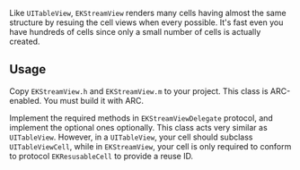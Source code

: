 Like `UITableView`, `EKStreamView` renders many cells having almost the same structure by resuing the cell views when every possible. It's fast even you have hundreds of cells since only a small number of cells is actually created.

## Usage ##

Copy `EKStreamView.h` and `EKStreamView.m` to your project. This class is ARC-enabled. You must build it with ARC.

Implement the required methods in `EKStreamViewDelegate` protocol, and implement the optional ones optionally. This class acts very similar as `UITableView`. However, in a `UITableView`, your cell should subclass `UITableViewCell`, while in `EKStreamView`, your cell is only required to conform to protocol `EKResusableCell` to provide a reuse ID.